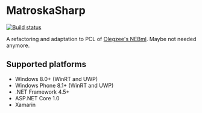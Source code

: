 # MatroskaSharp

[![Build status](https://ci.appveyor.com/api/projects/status/aln1yev5fxq8h758?svg=true)](https://ci.appveyor.com/project/albertofustinoni/matroskasharp)

A refactoring and adaptation to PCL of [Olegzee's NEBml](https://github.com/OlegZee/NEbml).
Maybe not needed anymore.

## Supported platforms

- Windows 8.0+ (WinRT and UWP)
- Windows Phone 8.1+ (WinRT and UWP)
- .NET Framework 4.5+
- ASP.NET Core 1.0
- Xamarin
